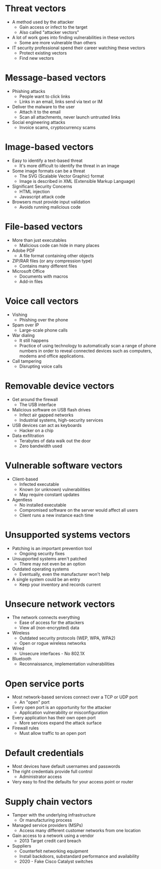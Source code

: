 # Threat vectors
- A method used by the attacker
	- Gain access or infect to the target
	- Also called "attacker vectors"
- A lot of work goes into finding vulnerabilities in these vectors
	- Some are more vulnerable than others
- IT security professional spend their career watching these vectors
	- Protect existing vectors
	- Find new vectors
# Message-based vectors
- Phishing attacks
	- People want to click links
	- Links in an email, links send via text or IM
- Deliver the malware to the user
	- Attach it to the email
	- Scan all attachments, never launch untrusted links
- Social engineering attacks
	- Invoice scams, cryptocurrency scams
# Image-based vectors
- Easy to identify a text-based threat
	- It's more difficult to identify the threat in an image
- Some image formats can be a threat
	- The SVG (Scalable Vector Graphic) format
	- Image is described in XML (Extensible Markup Language)
- Significant Security Concerns
	- HTML injection
	- Javascript attack code
- Browsers must provide input validation
	- Avoids running malicious code
# File-based vectors
- More than just executables
	- Malicious code can hide in many places
- Adobe PDF
	- A file format containing other objects 
- ZIP/RAR files (or any compression type)
	- Contains many different files
- Microsoft Office
	- Documents with macros
	- Add-in files
# Voice call vectors
- Vishing
	- Phishing over the phone
- Spam over IP
	- Large-scale phone calls
- War dialing
	- It still happens
	- Practice of using technology to automatically scan a range of phone numbers in order to reveal connected devices such as computers, modems and office applications.
- Call tampering
	- Disrupting voice calls
# Removable device vectors
- Get around the firewall
	- The USB interface
- Malicious software on USB flash drives
	- Infect air gapped networks
	- Industrial systems, high-security services
- USB devices can act as keyboards
	- Hacker on a chip
- Data exfiltration
	- Terabytes of data walk out the door
	- Zero bandwidth used
# Vulnerable software vectors
- Client-based
	- Infected executable
	- Known (or unknown) vulnerabilities
	- May require constant updates
- Agentless
	- No installed executable
	- Compromised software on the server would affect all users
	- Client runs a new instance each time
# Unsupported systems vectors
- Patching is an important prevention tool
	- Ongoing security fixes
- Unsupported systems aren't patched
	- There may not even be an option
- Outdated operating systems
	- Eventually, even the manufacturer won't help
- A single system could be an entry
	- Keep your inventory and records current
# Unsecure network vectors
- The network connects everything
	- Ease of access for the attackers
	- View all (non-encrypted) data
- Wireless
	- Outdated security protocols (WEP, WPA, WPA2)
	- Open or rogue wireless networks
- Wired
	- Unsecure interfaces - No 802.1X
- Bluetooth
	- Reconnaissance, implementation vulnerabilities
# Open service ports
- Most network-based services connect over a TCP or UDP port
	- An "open" port
- Every open port is an opportunity for the attacker
	- Application vulnerability or misconfiguration
- Every application has their own open port
	- More services expand the attack surface 
- Firewall rules
	- Must allow traffic to an open port
# Default credentials
- Most devices have default usernames and passwords
- The right credentials provide full control
	- Administrator access
- Very easy to find the defaults for your access point or router
# Supply chain vectors
- Tamper with the underlying infrastructure
	- Or manufacturing process
- Managed service providers (MSPs)
	- Access many different customer networks from one location
- Gain access to a network using a vendor
	- 2013 Target credit card breach
- Suppliers
	- Counterfeit networking equipment
	- Install backdoors, substandard performance and availability
	- 2020 - Fake Cisco Catalyst switches
